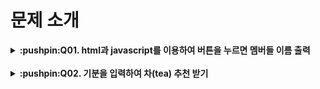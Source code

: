 # 문제 소개
<details>
    <summary><strong>:pushpin:Q01. html과 javascript를 이용하여 버튼을 누르면 멤버들 이름 출력</strong></summary><br>
    Made by myself :blush:
</details>
<br>

<details>
    <summary><strong>:pushpin:Q02. 기분을 입력하여 차(tea) 추천 받기</strong><br></summary>
    :+1:<strong>with</strong> 손유진, 이유경, 이현수, 하예진<br>
    :heavy_check_mark:<strong>My role</strong><br>
    &nbsp;&nbsp;&nbsp;&nbsp;&nbsp;&nbsp;1. css template 코드 정리<br>
    &nbsp;&nbsp;&nbsp;&nbsp;&nbsp;&nbsp;2. 전반적인 코드 제작<br>
    &nbsp;&nbsp;&nbsp;&nbsp;&nbsp;&nbsp;3. 팀원들의 코드를 하나로 병합하여 기능 구현<br>

</details>
<br>

